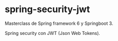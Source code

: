 # spring-security-jwt
Masterclass de Spring framework 6 y Springboot 3.

Spring security con JWT (Json Web Tokens).
